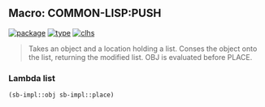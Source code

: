 ## Macro: COMMON-LISP:PUSH
[![package](https://img.shields.io/badge/Package-COMMON--LISP-5f9ea0.svg?style=social&colorA=999999)](../) [![type](https://img.shields.io/badge/Type-Macro-5f9ea0.svg?style=social&colorA=999999)](../#macro) [![clhs](https://img.shields.io/badge/CLHS-PUSH-5f9ea0.svg?style=social&colorA=999999)](http://www.lispworks.com/documentation/HyperSpec/Body/m_push.htm) 

> Takes an object and a location holding a list. Conses the object onto
> the list, returning the modified list. OBJ is evaluated before PLACE.

### Lambda list
```cl
(sb-impl::obj sb-impl::place)
```
